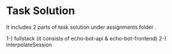 # Task Solution

It includes 2 parts of task solution under assignments folder . 

1-) fullstack (it consists of echo-bot-api & echo-bot-frontend)
2-) interpolateSession
